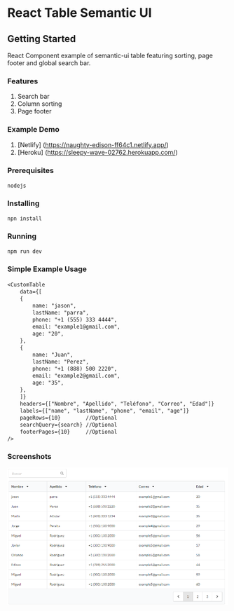 # React Table Semantic UI

## Getting Started

React Component example of semantic-ui table featuring sorting, page footer and global search bar.

### Features

1. Search bar
1. Column sorting
1. Page footer

### Example Demo

1. [Netlify] (https://naughty-edison-ff64c1.netlify.app/)
2. [Heroku] (https://sleepy-wave-02762.herokuapp.com/)

### Prerequisites

```
nodejs
```

### Installing

```
npn install
```

### Running

```
npm run dev
```

### Simple Example Usage

```
<CustomTable
	data={[
	{
	    name: "jason",
		lastName: "parra",
		phone: "+1 (555) 333 4444",
		email: "example1@gmail.com",
		age: "20",
	},
	{
		name: "Juan",
		lastName: "Perez",
		phone: "+1 (888) 500 2220",
		email: "example2@gmail.com",
		age: "35",
	},
	]}
	headers={["Nombre", "Apellido", "Teléfono", "Correo", "Edad"]}
	labels={["name", "lastName", "phone", "email", "age"]}
	pageRows={10}        //Optional
	searchQuery={search} //Optional
	footerPages={10}     //Optional
/>
```

### Screenshots

![alt text](./assets/capture_1.png)
